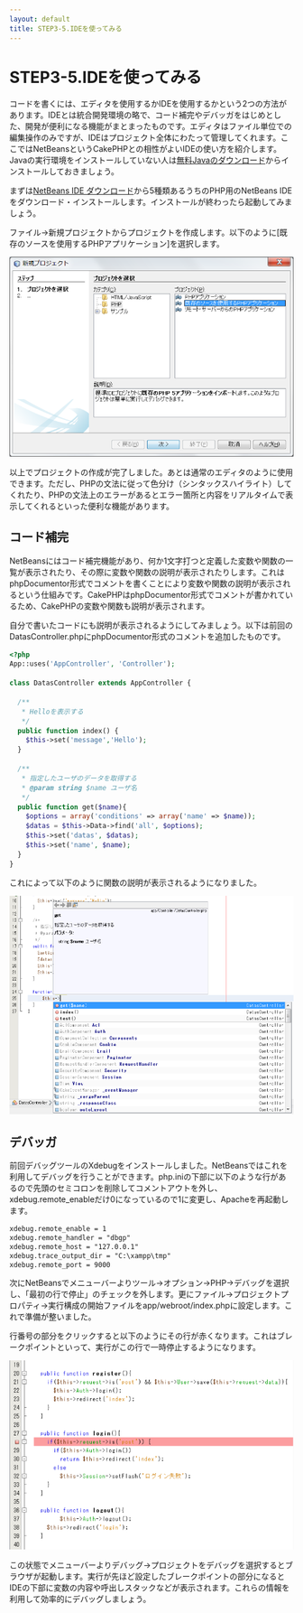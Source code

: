 ```yaml
---
layout: default
title: STEP3-5.IDEを使ってみる
---
```

# STEP3-5.IDEを使ってみる

コードを書くには、エディタを使用するかIDEを使用するかという2つの方法があります。IDEとは統合開発環境の略で、コード補完やデバッガをはじめとした、開発が便利になる機能がまとまったものです。エディタはファイル単位での編集操作のみですが、IDEはプロジェクト全体にわたって管理してくれます。ここではNetBeansというCakePHPとの相性がよいIDEの使い方を紹介します。Javaの実行環境をインストールしていない人は[無料Javaのダウンロード](http://java.com/ja/download/)からインストールしておきましょう。

まずは[NetBeans IDE ダウンロード](https://netbeans.org/downloads/)から5種類あるうちのPHP用のNetBeans IDEをダウンロード・インストールします。インストールが終わったら起動してみましょう。

ファイル→新規プロジェクトからプロジェクトを作成します。以下のように[既存のソースを使用するPHPアプリケーション]を選択します。

![](../images/3_5_1.png)

以上でプロジェクトの作成が完了しました。あとは通常のエディタのように使用できます。ただし、PHPの文法に従って色分け（シンタックスハイライト）してくれたり、PHPの文法上のエラーがあるとエラー箇所と内容をリアルタイムで表示してくれるといった便利な機能があります。

## コード補完
NetBeansにはコード補完機能があり、何か1文字打つと定義した変数や関数の一覧が表示されたり、その際に変数や関数の説明が表示されたりします。これはphpDocumentor形式でコメントを書くことにより変数や関数の説明が表示されるという仕組みです。CakePHPはphpDocumentor形式でコメントが書かれているため、CakePHPの変数や関数も説明が表示されます。

自分で書いたコードにも説明が表示されるようにしてみましょう。以下は前回のDatasController.phpにphpDocumentor形式のコメントを追加したものです。

```php
<?php
App::uses('AppController', 'Controller');

class DatasController extends AppController {

  /**
   * Helloを表示する
   */
  public function index() {
    $this->set('message','Hello');
  }
  
  /**
   * 指定したユーザのデータを取得する
   * @param string $name ユーザ名
   */
  public function get($name){
    $options = array('conditions' => array('name' => $name));
    $datas = $this->Data->find('all', $options);
    $this->set('datas', $datas);
    $this->set('name', $name);
  }
}
```

これによって以下のように関数の説明が表示されるようになりました。

![](../images/3_5_2.png)

## デバッガ
前回デバッグツールのXdebugをインストールしました。NetBeansではこれを利用してデバッグを行うことができます。php.iniの下部に以下のような行があるので先頭のセミコロンを削除してコメントアウトを外し、xdebug.remote_enableだけ0になっているので1に変更し、Apacheを再起動します。

```
xdebug.remote_enable = 1
xdebug.remote_handler = "dbgp"
xdebug.remote_host = "127.0.0.1"
xdebug.trace_output_dir = "C:\xampp\tmp"
xdebug.remote_port = 9000
```

次にNetBeansでメニューバーよりツール→オプション→PHP→デバッグを選択し、「最初の行で停止」のチェックを外します。更にファイル→プロジェクトプロパティ→実行構成の開始ファイルをapp/webroot/index.phpに設定します。これで準備が整いました。

行番号の部分をクリックすると以下のようにその行が赤くなります。これはブレークポイントといって、実行がこの行で一時停止するようになります。

![](../images/3_5_3.png)

この状態でメニューバーよりデバッグ→プロジェクトをデバッグを選択するとブラウザが起動します。実行が先ほど設定したブレークポイントの部分になるとIDEの下部に変数の内容や呼出しスタックなどが表示されます。これらの情報を利用して効率的にデバッグしましょう。